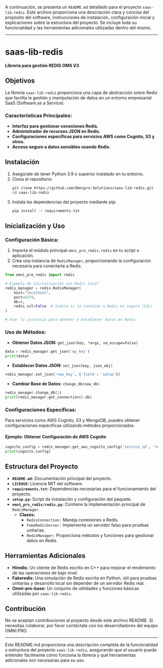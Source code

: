 A continuación, se presenta un `README.md` detallado para el proyecto `saas-lib-redis`. Este archivo proporciona una descripción clara y concisa del propósito del software, instrucciones de instalación, configuración inicial y explicaciones sobre la estructura del proyecto. Se incluye toda su funcionalidad y las herramientas adicionales utilizadas dentro del mismo.

---

# saas-lib-redis

**Librería para gestión REDIS OMS V3**

## Objetivos
La librería `saas-lib-redis` proporciona una capa de abstracción sobre Redis que facilita la gestión y manipulación de datos en un entorno empresarial SaaS (Software as a Service).

### Características Principales:
- **Interfaz para gestionar conexiones Redis.**
- **Administrador de recursos JSON en Redis.**
- **Configuraciones específicas para servicios AWS como Cognito, S3 y otros.**
- **Acceso seguro a datos sensibles usando Redis.**

## Instalación

1. Asegúrate de tener Python 3.9 o superior instalado en tu entorno.
2. Clona el repositorio:
   ```bash
   git clone https://github.com/Omnipro-Solutions/saas-lib-redis.git
   cd saas-lib-redis
   ```
3. Instala las dependencias del proyecto mediante pip:
   ```bash
   pip install -r requirements.txt
   ```

## Inicialización y Uso

### Configuración Básica:

1. Importa el módulo principal `omni_pro_redis.redis` en tu script o aplicación.
2. Crea una instancia de `RedisManager`, proporcionando la configuración necesaria para conectarte a Redis.

```python
from omni_pro_redis import redis

# Ejemplo de inicialización con Redis local
redis_manager = redis.RedisManager(
    host="localhost",
    port=6379,
    db=0,
    redis_ssl=False  # Indica si la conexión a Redis es segura (SSL)
)

# Usar la instancia para obtener y establecer datos en Redis.
```

### Uso de Métodos:

- **Obtener Datos JSON:** `get_json(key, *args, no_escape=False)`

```python
data = redis_manager.get_json('my_key')
print(data)
```

- **Establecer Datos JSON:** `set_json(key, json_obj)`
   
```python
redis_manager.set_json('new_key', {'field': 'value'})
```

- **Cambiar Base de Datos:** `change_db(new_db)`

```python
redis_manager.change_db(1)
print(redis_manager.get_connection().db)
```

### Configuraciones Específicas:

Para servicios como AWS Cognito, S3 y MongoDB, puedes obtener configuraciones específicas utilizando métodos proporcionados.

#### Ejemplo: Obtener Configuración de AWS Cognito

```python
cognito_config = redis_manager.get_aws_cognito_config('service_id', 'tenant_code')
print(cognito_config)
```

## Estructura del Proyecto

- **`README.md`:** Documentación principal del proyecto.
- **`LICENSE`:** Licencia MIT del software.
- **`requirements.txt`:** Dependencias necesarias para el funcionamiento del proyecto.
- **`setup.py`:** Script de instalación y configuración del paquete.
- **`omni_pro_redis/redis.py`:** Contiene la implementación principal de `RedisManager`.
  - **Clases:**
    - `RedisConnection:` Maneja conexiones a Redis.
    - `FakeRedisServer:` Implementa un servidor falso para pruebas unitarias.
    - `RedisManager:` Proporciona métodos y funciones para gestionar datos en Redis.

## Herramientas Adicionales

- **Hiredis:** Un cliente de Redis escrito en C++ para mejorar el rendimiento de las operaciones de bajo nivel.
- **Fakeredis:** Una simulación de Redis escrita en Python, útil para pruebas unitarias y desarrollo local sin depender de un servidor Redis real.
- **Omni-pro-base:** Un conjunto de utilidades y funciones básicas utilizadas por `saas-lib-redis`.

## Contribución

No se aceptan contribuciones al proyecto desde este archivo README. Si necesitas colaborar, por favor contáctate con los desarrolladores del equipo OMNI.PRO.

---

Este README.md proporciona una descripción completa de la funcionalidad y estructura del proyecto `saas-lib-redis`, asegurando que el usuario pueda entender fácilmente cómo funciona la librería y qué herramientas adicionales son necesarias para su uso.